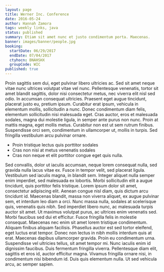 ```yaml
---
layout: page
title: Werner Inc. Conference
date: 2016-05-24
author: Hannah Zamora
tags: weekly links, java
status: published
summary: Etiam sit amet nunc et justo condimentum porta. Maecenas.
banner: images/banner/people.jpg
booking:
  startDate: 06/29/2017
  endDate: 07/04/2017
  ctyhocn: BNAHSHX
  groupCode: WIC
published: true
---
```

Proin sagittis sem dui, eget pulvinar libero ultricies ac. Sed sit amet neque vitae nunc ultrices volutpat vitae vel nunc. Pellentesque venenatis, tortor sit amet blandit sagittis, dolor nisi consectetur metus, nec viverra elit nisl sed odio. In accumsan consequat ultricies. Praesent eget augue tincidunt, placerat justo eu, pretium ipsum. Curabitur erat ipsum, vehicula in elementum mollis, sollicitudin a nunc. Donec condimentum diam felis, elementum sollicitudin nisi malesuada eget. Cras auctor, eros et malesuada sodales, magna dui molestie ligula, in semper ante purus non nunc. Proin at mattis magna, eget mollis metus. Curabitur non est ut sem rutrum finibus. Suspendisse orci sem, condimentum in ullamcorper ut, mollis in turpis. Sed fringilla vestibulum arcu pulvinar ornare.

* Proin tristique lectus quis porttitor sodales
* Cras non nisi at metus venenatis sodales
* Cras non neque et elit porttitor congue eget quis nulla.

Sed convallis, dolor ut iaculis accumsan, neque lorem consequat nulla, sed gravida nulla lacus vitae ex. Fusce in tempor velit, sed placerat ligula. Vestibulum sed iaculis magna, in blandit sem. Integer aliquet nulla semper enim imperdiet, sed malesuada ex lobortis. Morbi sollicitudin elit a augue tincidunt, quis porttitor felis tristique. Lorem ipsum dolor sit amet, consectetur adipiscing elit. Aenean congue nisl diam, quis dictum arcu tincidunt id. Maecenas blandit, massa non viverra aliquet, ex augue pulvinar sem, et interdum leo diam a orci. Nunc massa nulla, sodales at scelerisque quis, venenatis quis nibh. Sed imperdiet libero nunc, ac malesuada turpis auctor sit amet. Ut maximus volutpat purus, ac ultrices enim venenatis sed.
Morbi faucibus sed dui et efficitur. Fusce fringilla felis in molestie consequat. Maecenas nec enim sit amet lorem tristique condimentum. Aliquam finibus aliquam facilisis. Phasellus auctor est sed tortor eleifend, eget luctus erat tempor. Donec non lectus in nibh mollis interdum quis at erat. Maecenas dapibus ullamcorper gravida. Proin eu condimentum urna. Suspendisse vel ultricies tellus, sit amet tempor mi. Nunc iaculis enim id dignissim faucibus. Duis fermentum fringilla viverra. Pellentesque diam elit, sagittis et eros id, auctor efficitur magna. Vivamus fringilla ornare nisi, in condimentum nisi bibendum id. Duis quis elementum nulla. Ut sed vehicula arcu, ac semper sapien.
